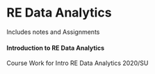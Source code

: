 # RE Data Analytics

Includes notes and Assignments


#### Introduction to RE Data Analytics
Course Work for Intro RE Data Analytics 2020/SU


